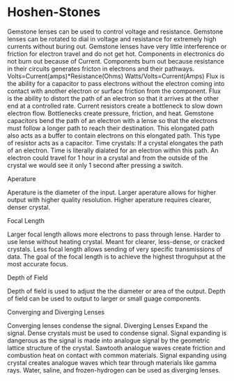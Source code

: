 # Hoshen-Stones
Gemstone lenses can be used to control voltage and resistance. Gemstone lenses can be rotated to dial in voltage and resistance for extremely high currents without buring out. Gemstone lenses have very little interference or friction for electron travel and do not get hot. Components in electronics do not burn out because of Current. Components burn out because resistance in their circuits generates fricton in electrons and their pathways.  Volts=Current(amps)*Resistance(Ohms)  Watts/Volts=Current(Amps)  Flux is the ability for a capacitor to pass electrons without the electron coming into contact with another electron or surface friction from the component. Flux is the ability to distort the path of an electron so that it arrives at the other end at a controlled rate. Current resistors create a bottleneck to slow down electron flow. Bottlenecks create pressure, friction, and heat. Gemstone capacitors bend the path of an electron with a lense so that the electrons must follow a longer path to reach their destination. This elongated path also acts as a buffer to contain electrons on this elongated path. This type of resistor acts as a capacitor.  Time crystals:  If a crystal elongates the path of an electron. Time is literally dialated for an electron within this path. An electron could travel for 1 hour in a crystal and from the outside of the crystal we would see it only 1 second after pressing a switch.

Aperature

Aperature is the diameter of the input. Larger aperature allows for higher output with higher quality resolution. Higher aperature requires clearer, denser crystal.

Focal Length

Larger focal length allows more electrons to pass through lense. Harder to use lense without heating crystal. Meant for clearer, less-dense, or cracked crystals. Less focal length allows sending of very specific transmissions of data. The goal of the focal length is to achieve the highest throguhput at the most accurate focus.

Depth of Field

Depth of field is used to adjust the the diameter or area of the output. Depth of field can be used to output to larger or small guage components.

Converging and Diverging Lenses

Converging lenses condense the signal. Diverging Lenses Expand the signal. Dense crystals must be used to condense signal. Signal expanding is dangerous as the signal is made into analogue signal by the geometric lattice structure of the crystal. Sawtooth analogue waves create friction and combustion heat on contact with common materials. Signal expanding using crystal creates analogue waves which tear through materials like gamma rays. Water, saline, and frozen-hydrogen can be used as diverging lenses.


